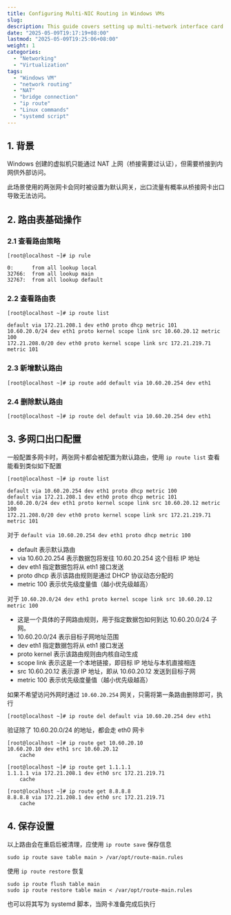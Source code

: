 ```yaml
---
title: Configuring Multi-NIC Routing in Windows VMs
slug:
description: This guide covers setting up multi-network interface card (NIC) routing for Windows virtual machines, including viewing, adding, and deleting routes to ensure proper internet and local network access.
date: "2025-05-09T19:17:19+08:00"
lastmod: "2025-05-09T19:25:06+08:00"
weight: 1
categories:
  - "Networking"
  - "Virtualization"
tags:
  - "Windows VM"
  - "network routing"
  - "NAT"
  - "bridge connection"
  - "ip route"
  - "Linux commands"
  - "systemd script"
---
```


<!-- markdown-front-matter -->

## 1. 背景

Windows 创建的虚拟机只能通过 NAT 上网（桥接需要过认证），但需要桥接到内网供外部访问。

此场景使用的两张网卡会同时被设置为默认网关，出口流量有概率从桥接网卡出口导致无法访问。

## 2. 路由表基础操作

### 2.1 查看路由策略

```
[root@localhost ~]# ip rule

0:      from all lookup local
32766:  from all lookup main
32767:  from all lookup default
```

### 2.2 查看路由表

```
[root@localhost ~]# ip route list

default via 172.21.208.1 dev eth0 proto dhcp metric 101
10.60.20.0/24 dev eth1 proto kernel scope link src 10.60.20.12 metric 100
172.21.208.0/20 dev eth0 proto kernel scope link src 172.21.219.71 metric 101
```

### 2.3 新增默认路由

```
[root@localhost ~]# ip route add default via 10.60.20.254 dev eth1
```

### 2.4 删除默认路由

```
[root@localhost ~]# ip route del default via 10.60.20.254 dev eth1
```

## 3. 多网口出口配置

一般配置多网卡时，两张网卡都会被配置为默认路由，使用 `ip route list` 查看能看到类似如下配置

```
[root@localhost ~]# ip route list

default via 10.60.20.254 dev eth1 proto dhcp metric 100
default via 172.21.208.1 dev eth0 proto dhcp metric 101
10.60.20.0/24 dev eth1 proto kernel scope link src 10.60.20.12 metric 100
172.21.208.0/20 dev eth0 proto kernel scope link src 172.21.219.71 metric 101
```

对于 `default via 10.60.20.254 dev eth1 proto dhcp metric 100`

- default 表示默认路由
- via 10.60.20.254 表示数据包将发往 10.60.20.254 这个目标 IP 地址
- dev eth1 指定数据包将从 eth1 接口发送
- proto dhcp 表示该路由规则是通过 DHCP 协议动态分配的
- metric 100 表示优先级度量值（越小优先级越高）

对于 `10.60.20.0/24 dev eth1 proto kernel scope link src 10.60.20.12 metric 100`

- 这是一个具体的子网路由规则，用于指定数据包如何到达 10.60.20.0/24 子网。
- 10.60.20.0/24 表示目标子网地址范围
- dev eth1 指定数据包将从 eth1 接口发送
- proto kernel 表示该路由规则由内核自动生成
- scope link 表示这是一个本地链接，即目标 IP 地址与本机直接相连
- src 10.60.20.12 表示源 IP 地址，即从 10.60.20.12 发送到目标子网
- metric 100 表示优先级度量值（越小优先级越高）

如果不希望访问外网时通过 `10.60.20.254` 网关，只需将第一条路由删除即可，执行

```
[root@localhost ~]# ip route del default via 10.60.20.254 dev eth1
```

验证除了 10.60.20.0/24 的地址，都会走 eth0 网卡

```
[root@localhost ~]# ip route get 10.60.20.10
10.60.20.10 dev eth1 src 10.60.20.12
    cache

[root@localhost ~]# ip route get 1.1.1.1
1.1.1.1 via 172.21.208.1 dev eth0 src 172.21.219.71
    cache

[root@localhost ~]# ip route get 8.8.8.8
8.8.8.8 via 172.21.208.1 dev eth0 src 172.21.219.71
    cache
```

## 4. 保存设置

以上路由会在重启后被清理，应使用 `ip route save` 保存信息

```
sudo ip route save table main > /var/opt/route-main.rules
```

使用 `ip route restore` 恢复

```
sudo ip route flush table main
sudo ip route restore table main < /var/opt/route-main.rules
```

也可以将其写为 systemd 脚本，当网卡准备完成后执行
